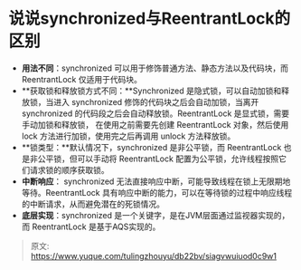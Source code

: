 # 说说synchronized与ReentrantLock的区别

- **用法不同**：synchronized 可以用于修饰普通方法、静态方法以及代码块，而 ReentrantLock 仅适用于代码块。
- **获取锁和释放锁方式不同：**Synchronized 是隐式锁，可以自动加锁和释放锁，当进入 synchronized 修饰的代码块之后会自动加锁，当离开 synchronized 的代码段之后会自动释放锁。ReentrantLock 是显式锁，需要手动加锁和释放锁， 在使用之前需要先创建 ReentrantLock 对象，然后使用 lock 方法进行加锁，使用完之后再调用 unlock 方法释放锁。
- **锁类型：**默认情况下，synchronized 是非公平锁，而 ReentrantLock 也是非公平锁，但可以手动将 ReentrantLock 配置为公平锁，允许线程按照它们请求锁的顺序获取锁。
- **中断响应**： synchronized 无法直接响应中断，可能导致线程在锁上无限期地等待。ReentrantLock 具有响应中断的能力，可以在等待锁的过程中响应线程的中断请求，从而避免潜在的死锁情况。
- **底层实现**：synchronized 是一个关键字，是在JVM层面通过监视器实现的，而 ReentrantLock 是基于AQS实现的。




> 原文: <https://www.yuque.com/tulingzhouyu/db22bv/siagvwuiuod0c9w1>